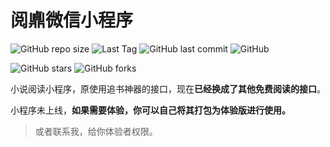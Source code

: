 # 阅鼑微信小程序

![GitHub repo size](https://img.shields.io/github/repo-size/AlanAlbert/ReaDing)
![Last Tag](https://badgen.net/github/tag/AlanAlbert/ReaDing)
![GitHub last commit](https://badgen.net/github/last-commit/AlanAlbert/ReaDing)
![GitHub](https://img.shields.io/github/license/AlanAlbert/ReaDing)


![GitHub stars](https://img.shields.io/github/stars/AlanAlbert/ReaDing?style=social)
![GitHub forks](https://img.shields.io/github/forks/AlanAlbert/ReaDing?style=social)

小说阅读小程序，原使用追书神器的接口，现在**已经换成了其他免费阅读的接口**。

小程序未上线，**如果需要体验，你可以自己将其打包为体验版进行使用。**

> 或者联系我，给你体验者权限。

